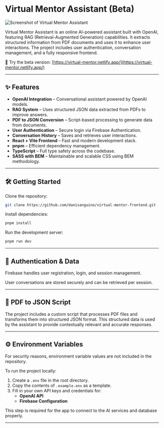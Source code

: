 # Virtual Mentor Assistant (Beta)

![Screenshot of Virtual Mentor Assistant](./assets/ai-virtual-mentor-assistant.jpg)


Virtual Mentor Assistant is an online AI-powered assistant built with OpenAI, featuring RAG (Retrieval-Augmented Generation) capabilities. It extracts structured information from PDF documents and uses it to enhance user interactions. The project includes user authentication, conversation management, and a fully responsive frontend.

🚀 Try the beta version: [https://virtual-mentor.netlify.app/](https://virtual-mentor.netlify.app/)

---

## ✨ Features

- **OpenAI Integration** – Conversational assistant powered by OpenAI models.
- **RAG System** – Uses structured JSON data extracted from PDFs to improve answers.
- **PDF to JSON Conversion** – Script-based processing to generate data from documents.
- **User Authentication** – Secure login via Firebase Authentication.
- **Conversation History** – Saves and retrieves user interactions.
- **React + Vite Frontend** – Fast and modern development stack.
- **pnpm** – Efficient dependency management.
- **TypeScript** – Full type safety across the codebase.
- **SASS with BEM** – Maintainable and scalable CSS using BEM methodology.

---

## 🛠️ Getting Started

Clone the repository:

```bash
git clone https://github.com/danisanguino/virtual-mentor-frontend.git
```

Install dependencies:

```bash
pnpm install
```

Run the development server:

```bash
pnpm run dev
```

---

## 🔐 Authentication & Data

Firebase handles user registration, login, and session management.

User conversations are stored securely and can be retrieved per session.

---

## 📄 PDF to JSON Script

The project includes a custom script that processes PDF files and transforms them into structured JSON format. This structured data is used by the assistant to provide contextually relevant and accurate responses.

---

## ⚙️ Environment Variables

For security reasons, environment variable values are not included in the repository.

To run the project locally:

1. Create a `.env` file in the root directory.
2. Copy the contents of `.example.env` as a template.
3. Fill in your own API keys and credentials for:
   - **OpenAI API**
   - **Firebase Configuration**

This step is required for the app to connect to the AI services and database properly.

---